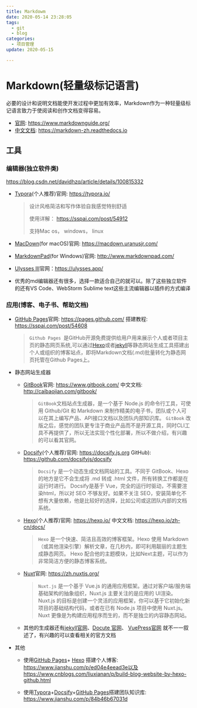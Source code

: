 ```yaml
---
title: Markdowm
date: 2020-05-14 23:28:05
tags: 
  - git
  - blog
categories: 
  - 项目管理
update: 2020-05-15 

---
```


# Markdown(轻量级标记语言)

必要的设计和说明文档能使开发过程中更加有效率，Markdown作为一种轻量级标记语言致力于使阅读和创作文档变得容易。

- [官网](https://www.markdownguide.org/): <https://www.markdownguide.org/>
- [中文文档](https://markdown-zh.readthedocs.io): <https://markdown-zh.readthedocs.io>

## 工具

### 编辑器(独立软件类)

<https://blog.csdn.net/davidhzq/article/details/100815332>

- [Typora](https://typora.io/)(个人推荐)官网: <https://typora.io/>   

  > 设计风格简洁和写作体验自我感觉特别舒适
  >
  > 使用详解： <https://sspai.com/post/54912>
  >
  > 支持Mac os， windows， linux

- [MacDown](https://macdown.uranusjr.com/)(for macOS)官网: <https://macdown.uranusjr.com/>

- [MarkdownPad](http://www.markdownpad.com/)(for Windows)官网: <http://www.markdownpad.com/>

- [Ulysses III](https://ulysses.app/)官网：<https://ulysses.app/>

- 优秀的md编辑器还有很多，选择一款适合自己的就可以。除了这些独立软件的还有VS Code、WebStorm Sublime text这些主流编辑器以插件的方式编译


### 应用(博客、电子书、帮助文档)

- [GitHub Pages](https://pages.github.com/)官网: https://pages.github.com/    搭建教程: https://sspai.com/post/54608

  >`Github Pages `是GitHub开源免费提供给用户用来展示个人或者项目主页的静态网页系统,可以通过[Hexo](https://hexo.io/)或者[jekyll](http://jekyllcn.com/)等静态网站生成工具搭建出个人或组织的博客站点，即将Markdown文档(.md)批量转化为静态网页托管在Github Pages上。

- 静态网站生成器

  - [GitBook](https://www.gitbook.com/)官网: <https://www.gitbook.com/> 	中文文档: <http://caibaojian.com/gitbook/>

    >`GitBook`文档站点生成器，是一个基于 Node.js 的命令行工具，可使用 Github/Git 和 Markdown 来制作精美的电子书，团队或个人可以在其上编写产品、API接口文档以及团队内部知识库。
    >`GitBook` 改版之后，感觉的团队更专注于商业产品而不是开源工具，同时CLI工具不再提供了，所以无法实现个性化部署，所以不做介绍，有兴趣的可以看其官网。

  - [Docsify](https://docsify.js.org)(个人推荐)官网: <https://docsify.js.org>     GitHub): <https://github.com/docsifyjs/docsify>

    > `Docsify` 是一个动态生成文档网站的工具。不同于 GitBook、Hexo 的地方是它不会生成将 .md 转成 .html 文件，所有转换工作都是在运行时进行。
    > Docsify是基于 Vue，完全的运行时驱动，不需要渲染html，所以对 SEO 不够友好。如果不关注 SEO，安装简单化不想有大量依赖，他是比较好的选择，比如公司或这团队内部的文档系统。

  - [Hexo](https://hexo.io/)(个人推荐)官网: https://hexo.io/     中文文档: <https://hexo.io/zh-cn/docs/>

    > `Hexo` 是一个快速、简洁且高效的博客框架。Hexo 使用 Markdown（或其他渲染引擎）解析文章，在几秒内，即可利用靓丽的主题生成静态网页。
    > Hexo 配合他的主题模块，比如Next主题，可以作为非常简洁方便的静态博客系统。

  - [Nuxt](https://zh.nuxtjs.org/)官网: <https://zh.nuxtjs.org/>

    >`Nuxt.js` 是一个基于 Vue.js 的通用应用框架。通过对客户端/服务端基础架构的抽象组织，Nuxt.js 主要关注的是应用的 UI渲染。Nuxt.js 的目标是创建一个灵活的应用框架，你可以基于它初始化新项目的基础结构代码，或者在已有 Node.js 项目中使用 Nuxt.js。
    >Nuxt 更像是为构建应用程序而生的，而不是独立的内容静态网站。

  - 其他的生成器还有[jekyll官网](http://jekyllcn.com/)、[Docute 官网](https://docute.org/zh/)、 [VuePress官网](https://vuepress.vuejs.org/zh/) 就不一一叙述了，有兴趣的可以查看相关的官方文档

- 其他

  - 使用[GitHub Pages](https://pages.github.com/)+ [Hexo](https://hexo.io/) 搭建个人博客: https://www.jianshu.com/p/ed04e4eead3e以及https://www.cnblogs.com/liuxianan/p/build-blog-website-by-hexo-github.html

  - 使用[Typora](https://typora.io/)+[Docsify](https://docsify.js.org)+[GitHub Pages](https://pages.github.com/)搭建团队知识库: https://www.jianshu.com/p/84b46b67031d

